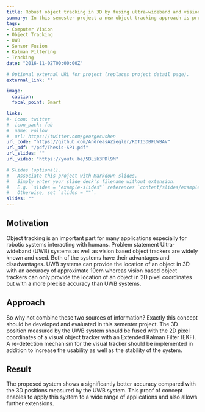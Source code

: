 ```yaml
---
title: Robust object tracking in 3D by fusing ultra-wideband and vision
summary: In this semester project a new object tracking approach is proposed. A fusion of Ultra-wideband (UWB) and visual measurements to track an object in 3D by fusing both modalities in a principled manner.
tags:
- Computer Vision
- Object Tracking
- UWB
- Sensor Fusion
- Kalman Filtering
- Tracking
date: "2016-11-02T00:00:00Z"

# Optional external URL for project (replaces project detail page).
external_link: ""

image:
  caption: 
  focal_point: Smart

links:
#- icon: twitter
#  icon_pack: fab
#  name: Follow
#  url: https://twitter.com/georgecushen
url_code: "https://github.com/AndreasAZiegler/ROTI3DBFUWBAV"
url_pdf: "/pdf/Thesis-SP1.pdf"
url_slides: ""
url_video: "https://youtu.be/5BLik3PDl9M"

# Slides (optional).
#   Associate this project with Markdown slides.
#   Simply enter your slide deck's filename without extension.
#   E.g. `slides = "example-slides"` references `content/slides/example-slides.md`.
#   Otherwise, set `slides = ""`.
slides: ""
---
```


## Motivation

Object tracking is an important part for many applications especially for robotic systems interacting with humans. Problem statement Ultra-wideband (UWB) systems as well as vision based object trackers are widely known and used. Both of the systems have their advantages and disadvantages. UWB systems can provide the location of an object in 3D with an accuracy of approximate 10cm whereas vision based object trackers can only provide the location of an object in 2D pixel coordinates but with a more precise accuracy than UWB systems.

## Approach

So why not combine these two sources of information? Exactly this concept should be developed and evaluated in this semester project. The 3D position measured by the UWB system should be fused with the 2D pixel coordinates of a visual object tracker with an Extended Kalman Filter (EKF). A re-detection mechanism for the visual tracker should be implemented in addition to increase the usability as well as the stability of the system.

## Result

The proposed system shows a significantly better accuracy compared with the 3D positions measured by the UWB system. This proof of concept enables to apply this system to a wide range of applications and also allows further extensions.
